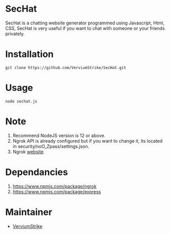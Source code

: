 
# SecHat
SecHat is a chatting website generator programmed using Javascript, Html, CSS, SecHat is very useful if you want to chat with someone or your friends privately.

# Installation

    git clone https://github.com/VerviumStrike/SecHat.git

# Usage

    node sechat.js

# Note

 1. Recommend NodeJS version is 12 or above.
 2. Ngrok API is already configured but if you want to change it, its located in security/noO_Zpass/settings.json.
 3. Ngrok [website](https://ngrok.com/).

# Dependancies

 1. https://www.npmjs.com/package/ngrok
 2. https://www.npmjs.com/package/express

# Maintainer

 - [VerviumStrike](https://github.com/VerviumStrike)
